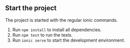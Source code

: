 ## Start the project
The project is started with the regular ionic commands.

1. Run `npm install` to install all dependencies.
2. Run `npm test` to run the tests.
3. Run `ionic serve` to start the development environment.
